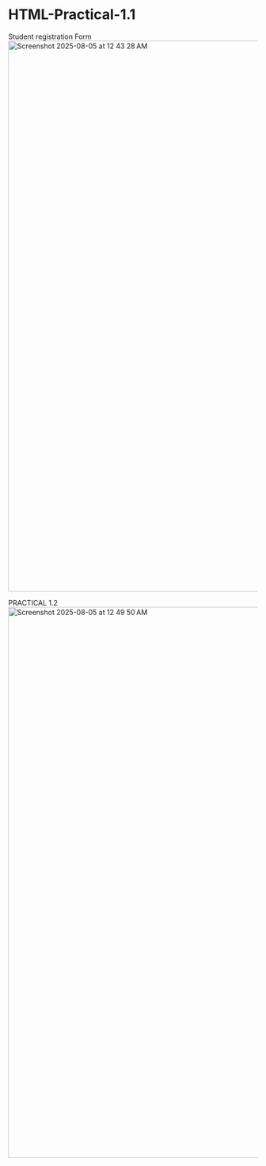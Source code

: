 # HTML-Practical-1.1
Student registration Form
<img width="1710" height="1112" alt="Screenshot 2025-08-05 at 12 43 28 AM" src="https://github.com/user-attachments/assets/2987cb9e-985f-4e34-885e-c63c38835a9d" />



PRACTICAL 1.2
<img width="1710" height="1112" alt="Screenshot 2025-08-05 at 12 49 50 AM" src="https://github.com/user-attachments/assets/57b57007-6c69-47ab-b5b0-bf8eec595d2e" />
